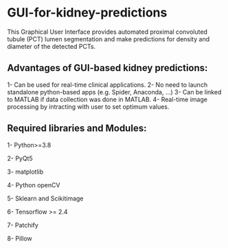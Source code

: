 # GUI-for-kidney-predictions
This Graphical User Interface provides automated proximal convoluted tubule (PCT) lumen segmentation and make predictions for density and diameter of the detected PCTs.
## Advantages of GUI-based kidney predictions:
1- Can be used for real-time clinical applications.
2- No need to launch standalone python-based apps (e.g. Spider, Anaconda, ...)
3- Can be linked to MATLAB if data collection was done in MATLAB. 
4- Real-time image processing by intracting with user to set optimum values. 
## Required libraries and Modules:
1- Python>=3.8

2- PyQt5

3- matplotlib

4- Python openCV

5- Sklearn and Scikitimage

6- Tensorflow >= 2.4

7- Patchify

8- Pillow
